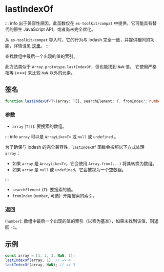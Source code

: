 # lastIndexOf

::: info
出于兼容性原因，此函数仅在 `es-toolkit/compat` 中提供。它可能具有替代的原生 JavaScript API，或者尚未完全优化。

从 `es-toolkit/compat` 导入时，它的行为与 lodash 完全一致，并提供相同的功能，详情请见 [这里](../../../compatibility.md)。
:::

查找数组中最后一个出现的值的索引。

此方法类似于 `Array.prototype.lastIndexOf`，但也能找到 `NaN` 值。
它使用严格相等 (===) 来比较 `NaN` 以外的元素。

## 签名

```typescript
function lastIndexOf<T>(array: T[], searchElement: T, fromIndex?: number): number;
```

### 参数

- `array` (`T[]`): 要搜索的数组。

::: info `array` 可以是 `ArrayLike<T>` 或 `null` 或 `undefined` 。

为了确保与 lodash 的完全兼容性，`lastIndexOf` 函数会按照以下方式处理 `array`：

- 如果 `array` 是 `ArrayLike<T>`，它会使用 `Array.from(...)` 将其转换为数组。
- 如果 `array` 是 `null` 或 `undefined`，它会被视为一个空数组。

:::

- `searchElement` (`T`): 要搜索的值。
- `fromIndex` (`number`, 可选): 开始搜索的索引。

### 返回

(`number`): 数组中最后一个出现的值的索引（以零为基准），如果未找到该值，则返回 `-1`。

## 示例

```typescript
const array = [1, 2, 3, NaN, 1];
lastIndexOf(array, 1); // => 4
lastIndexOf(array, NaN); // => 3
```
